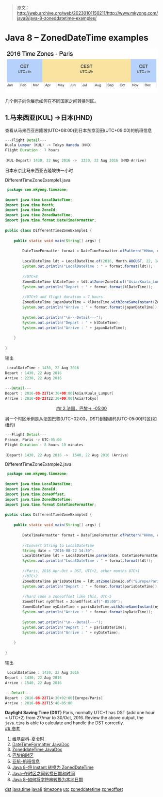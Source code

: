 > 原文：<http://web.archive.org/web/20230101150211/http://www.mkyong.com/java8/java-8-zoneddatetime-examples/>

# Java 8 – ZonedDateTime examples

![paris-time-zone](img/8b604dea6b1dee9f696822522efab713.png)

几个例子向你展示如何在不同国家之间转换时区。

## 1.马来西亚(KUL) ->日本(HND)

查看从马来西亚吉隆坡(UTC+08:00)到日本东京羽田(UTC+09:00)的航班信息

```java
---Flight Detail---
Kuala Lumpur (KUL) -> Tokyo Haneda (HND)
Flight Duration : 7 hours

(KUL-Depart) 1430, 22 Aug 2016 ->  2230, 22 Aug 2016 (HND-Arrive)

```

日本东京比马来西亚吉隆坡快一小时

DifferentTimeZoneExample1.java

```java
 package com.mkyong.timezone;

import java.time.LocalDateTime;
import java.time.Month;
import java.time.ZoneId;
import java.time.ZonedDateTime;
import java.time.format.DateTimeFormatter;

public class DifferentTimeZoneExample1 {

    public static void main(String[] args) {

        DateTimeFormatter format = DateTimeFormatter.ofPattern("HHmm, dd MMM yyyy");

        LocalDateTime ldt = LocalDateTime.of(2016, Month.AUGUST, 22, 14, 30);
        System.out.println("LocalDateTime : " + format.format(ldt));

        //UTC+8
        ZonedDateTime klDateTime = ldt.atZone(ZoneId.of("Asia/Kuala_Lumpur"));
        System.out.println("Depart : " + format.format(klDateTime));

        //UTC+9 and flight duration = 7 hours
        ZonedDateTime japanDateTime = klDateTime.withZoneSameInstant(ZoneId.of("Asia/Tokyo")).plusHours(7);
        System.out.println("Arrive : " + format.format(japanDateTime));

        System.out.println("\n---Detail---");
        System.out.println("Depart : " + klDateTime);
        System.out.println("Arrive : " + japanDateTime);

    }

} 
```

输出

```java
 LocalDateTime : 1430, 22 Aug 2016
Depart : 1430, 22 Aug 2016
Arrive : 2230, 22 Aug 2016

---Detail---
Depart : 2016-08-22T14:30+08:00[Asia/Kuala_Lumpur]
Arrive : 2016-08-22T22:30+09:00[Asia/Tokyo] 
```

 <ins class="adsbygoogle" style="display:block; text-align:center;" data-ad-format="fluid" data-ad-layout="in-article" data-ad-client="ca-pub-2836379775501347" data-ad-slot="6894224149">## 2.法国，巴黎-> -05:00

另一个时区示例是从法国巴黎(UTC+02:00，DST)到硬编码(UTC-05:00)时区(如纽约)

```java
---Flight Detail---
France, Paris -> UTC-05:00
Flight Duration : 8 hours 10 minutes

(Depart) 1430, 22 Aug 2016 ->  1540, 22 Aug 2016 (Arrive)

```

DifferentTimeZoneExample2.java

```java
 package com.mkyong.timezone;

import java.time.LocalDateTime;
import java.time.ZoneId;
import java.time.ZoneOffset;
import java.time.ZonedDateTime;
import java.time.format.DateTimeFormatter;

public class DifferentTimeZoneExample2 {

    public static void main(String[] args) {

        DateTimeFormatter format = DateTimeFormatter.ofPattern("HHmm, dd MMM yyyy");

        //Convert String to LocalDateTime
        String date = "2016-08-22 14:30";
        LocalDateTime ldt = LocalDateTime.parse(date, DateTimeFormatter.ofPattern("yyyy-MM-dd HH:mm"));
        System.out.println("LocalDateTime : " + format.format(ldt));

        //Paris, 2016 Apr-Oct = DST, UTC+2, other months UTC+1
        //UTC+2
        ZonedDateTime parisDateTime = ldt.atZone(ZoneId.of("Europe/Paris"));
        System.out.println("Depart : " + format.format(parisDateTime));

        //hard code a zoneoffset like this, UTC-5
        ZoneOffset nyOffSet = ZoneOffset.of("-05:00");
        ZonedDateTime nyDateTime = parisDateTime.withZoneSameInstant(nyOffSet).plusHours(8).plusMinutes(10);
        System.out.println("Arrive : " + format.format(nyDateTime));

        System.out.println("\n---Detail---");
        System.out.println("Depart : " + parisDateTime);
        System.out.println("Arrive : " + nyDateTime);

    }

} 
```

输出

```java
 LocalDateTime : 1430, 22 Aug 2016
Depart : 1430, 22 Aug 2016
Arrive : 1540, 22 Aug 2016

---Detail---
Depart : 2016-08-22T14:30+02:00[Europe/Paris]
Arrive : 2016-08-22T15:40-05:00 
```

**Daylight Saving Time (DST)**
Paris, normally UTC+1 has DST (add one hour = UTC+2) from 27/mar to 30/Oct, 2016\. Review the above output, the `java.time` is able to calculate and handle the DST correctly. <ins class="adsbygoogle" style="display:block" data-ad-client="ca-pub-2836379775501347" data-ad-slot="8821506761" data-ad-format="auto" data-ad-region="mkyongregion">## 参考

1.  [维基百科–夏令时](http://web.archive.org/web/20190210022143/https://en.wikipedia.org/wiki/Daylight_saving_time)
2.  [DateTimeFormatter JavaDoc](http://web.archive.org/web/20190210022143/https://docs.oracle.com/javase/8/docs/api/java/time/format/DateTimeFormatter.html)
3.  [ZoneddateTime JavaDoc](http://web.archive.org/web/20190210022143/https://docs.oracle.com/javase/8/docs/api/java/time/ZonedDateTime.html)
4.  [巴黎的时区](http://web.archive.org/web/20190210022143/http://www.timeanddate.com/time/zone/france/paris)
5.  [亚航-航班信息](http://web.archive.org/web/20190210022143/http://www.airasia.com/)
6.  [Java 8–将 Instant 转换为 ZonedDateTime](http://web.archive.org/web/20190210022143/http://www.mkyong.com/java8/java-8-convert-instant-to-zoneddatetime/)
7.  [Java–在时区之间转换日期和时间](http://web.archive.org/web/20190210022143/https://www.mkyong.com/java/java-convert-date-and-time-between-timezone/)
8.  [Java 8–如何将字符串转换为本地日期](http://web.archive.org/web/20190210022143/http://www.mkyong.com/java8/java-8-how-to-convert-string-to-localdate/)

[dst](http://web.archive.org/web/20190210022143/http://www.mkyong.com/tag/dst/) [java.time](http://web.archive.org/web/20190210022143/http://www.mkyong.com/tag/java-time/) [java8](http://web.archive.org/web/20190210022143/http://www.mkyong.com/tag/java8/) [timezone](http://web.archive.org/web/20190210022143/http://www.mkyong.com/tag/timezone/) [utc](http://web.archive.org/web/20190210022143/http://www.mkyong.com/tag/utc/) [zoneddatetime](http://web.archive.org/web/20190210022143/http://www.mkyong.com/tag/zoneddatetime/) [zoneoffset](http://web.archive.org/web/20190210022143/http://www.mkyong.com/tag/zoneoffset/)







